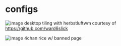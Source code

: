 # configs
![image](https://my.mixtape.moe/tssglf.png)
desktop tiling with herbstluftwm courtesy of https://github.com/ward6slick

![image](https://my.mixtape.moe/tmpzaf.png)
4chan rice w/ banned page



